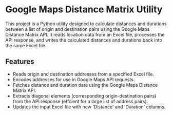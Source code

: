 # Google Maps Distance Matrix Utility
This project is a Python utility designed to calculate distances and durations between a list of origin and destination pairs using the Google Maps Distance Matrix API. It reads location data from an Excel file, processes the API response, and writes the calculated distances and durations back into the same Excel file.

## Features
- Reads origin and destination addresses from a specified Excel file.
- Encodes addresses for use in Google Maps API requests.
- Fetches distance and duration data using the Google Maps Distance Matrix API.
- Extracts diagonal elements (corresponding origin-destination pairs) from the API response (effcient for a large list of address pairs).
- Updates the input Excel file with new 'Distance' and 'Duration' columns.
